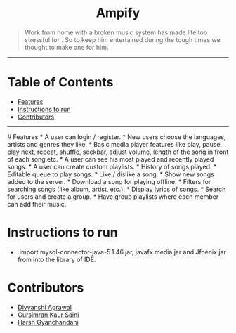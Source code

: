 <h1 align="center">Ampify</h1>

> Work from home with a broken music system has made life too stressful for .
>So to keep him entertained during the tough times we thought to make one for him.
<hr>

# Table of Contents
* [ Features ](#features)
* [Instructions to run](#installation)
* [Contributors](contributors)
<hr>
# <a name="features"></a>Features
* A user can login / register.
* New users choose the languages, artists and genres they like.
* Basic media player features like play, pause, play next, repeat, shuffle, seekbar,
adjust volume, length of the song in front of each song.etc.
* A user can see his most played and recently played songs.
* A user can create custom playlists.
* History of songs played.
* Editable queue to play songs.
* Like / dislike a song.
* Show new songs added to the server.
* Download a song for playing offline.
* Filters for searching songs (like album, artist, etc.).
* Display lyrics of songs.
* Search for users and create a group.
* Have group playlists where each member can add their music.


# <a name="installation"></a>Instructions to run
* .import mysql-connector-java-5.1.46.jar, javafx.media.jar and Jfoenix.jar from into the library of IDE.


# <a name="installation"></a>Contributors
* [Divyanshi Agrawal](https://github.com/Divyanshi070700)
* [Gursimran Kaur Saini](https://github.com/gursimran18)
* [Harsh Gyanchandani](https://github.com/harshh3010)

